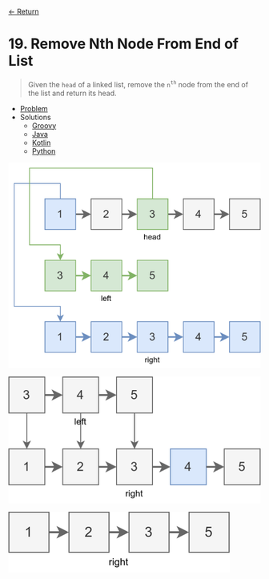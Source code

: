 [&larr; Return](https://hanggrian.github.io/grind-leetcode/)

# 19. Remove Nth Node From End of List

> Given the `head` of a linked list, remove the `n`<sup>`th`</sup> node from the
  end of the list and return its head.

- [Problem](https://leetcode.com/problems/remove-nth-node-from-end-of-list/)
- Solutions
  - [Groovy](https://github.com/hanggrian/grind-leetcode/blob/main/groovy/src/main/groovy/problems1_100/RemoveNthNodeFromEndOfList.groovy)
  - [Java](https://github.com/hanggrian/grind-leetcode/blob/main/java/src/main/java/problems1_100/RemoveNthNodeFromEndOfList.java)
  - [Kotlin](https://github.com/hanggrian/grind-leetcode/blob/main/kotlin/src/main/kotlin/problems1_100/RemoveNthNodeFromEndOfList.kt)
  - [Python](https://github.com/hanggrian/grind-leetcode/blob/main/python/src/problems1_100/remove_nth_node_from_end_of_list.py)

![](https://github.com/hanggrian/grind-leetcode/raw/assets/problems1_100/remove-nth-node-from-end-of-list1.svg)

![](https://github.com/hanggrian/grind-leetcode/raw/assets/problems1_100/remove-nth-node-from-end-of-list2.svg)

![](https://github.com/hanggrian/grind-leetcode/raw/assets/problems1_100/remove-nth-node-from-end-of-list3.svg)

